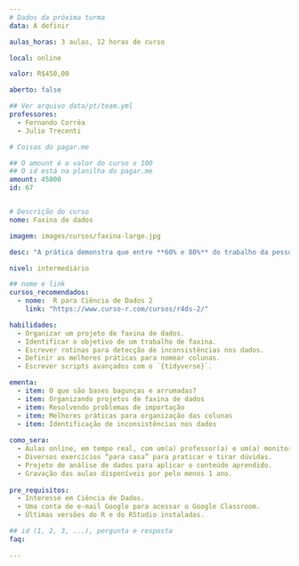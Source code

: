 ```yaml
---
# Dados da próxima turma
data: A definir

aulas_horas: 3 aulas, 12 horas de curso

local: online

valor: R$450,00

aberto: false

## Ver arquivo data/pt/team.yml
professores:
  - Fernando Corrêa
  - Julio Trecenti

# Coisas do pagar.me

## O amount é o valor do curso x 100
## O id está na planilha do pagar.me
amount: 45000
id: 67


# Descrição do curso
nome: Faxina de dados

imagem: images/cursos/faxina-large.jpg

desc: "A prática demonstra que entre **60% e 80%** do trabalho da pessoa que trabalha com ciência de dados é voltada à **leitura e arrumação de bases de dados**. Então por que não discutir esse assunto com seriedade? O objetivo deste curso é mostrar, através de diversos exemplos práticos, o incrível arsenal de ferramentas que o R nos proporciona para fazer a faxina de dados. Vamos mostrar melhores práticas na estruturação de um projeto de faxina de dados, focando na reprodutibilidade e facilidade de compartilhar o trabalho realizado. O curso partirá de exemplos mais simples, como empilhar diversas bases de dados, até exemplos mais complexos, envolvendo rotinas de correção e validação de dados."

nivel: intermediário

## nome e link
cursos_recomendados:
  - nome:  R para Ciência de Dados 2
    link: "https://www.curso-r.com/cursos/r4ds-2/"

habilidades:
  - Organizar um projeto de faxina de dados.
  - Identificar o objetivo de um trabalho de faxina.
  - Escrever rotinas para detecção de inconsistências nos dados.
  - Definir as melhores práticas para nomear colunas.
  - Escrever scripts avançados com o `{tidyverse}`.

ementa:
  - item: O que são bases bagunças e arrumadas?
  - item: Organizando projetos de faxina de dados
  - item: Resolvendo problemas de importação
  - item: Melhores práticas para organização das colunas
  - item: Identificação de inconsistências nos dados
  
como_sera: 
  - Aulas online, em tempo real, com um(a) professor(a) e um(a) monitor(a).
  - Diversos exercícios “para casa” para praticar e tirar dúvidas.
  - Projeto de análise de dados para aplicar o conteúdo aprendido.
  - Gravação das aulas disponíveis por pelo menos 1 ano.
  
pre_requisitos: 
  - Interesse em Ciência de Dados.
  - Uma conta de e-mail Google para acessar o Google Classroom.
  - Últimas versões do R e do RStudio instaladas.

## id (1, 2, 3, ...), pergunta e resposta
faq:
  
---
```


